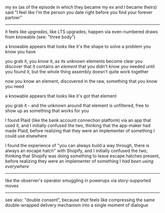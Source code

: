 my ex (as of the episode in which they became my ex and I became theirs) said "I feel like I'm the person you date right before you find your forever partner"

---

it feels like *upgrades*, like LTS upgrades, happen via even-numbered draws from knowable (see: "three body")

a knowable appears that looks like it's the shape to solve a problem you know you have

you grab it, you *know* it, as its unknown elements become clear you discover that it contains an *element* that you didn't know you needed until you found it, but the whole thing assembly doesn't quite work together

now you know an element, discovered in the raw, something that you know you need

a knowable appears that looks like it's got that element

you grab it - and the unknown around that element is unfiltered, free to show up as something that works for you

I found Plaid (like the bank account connection platform) via an app that used it, and I initially confused the two, thinking that the app-maker had made Plaid, before realizing that they were an implementer of something I could use elsewhere

I found the experience of "you can always build a way through, there is always an escape hatch" with Shopify, and I initially confused the two, thinking that Shopify was doing something to leave escape hatches present, before realizing they were an implementer of something I *had been using everywhere*

---

like the observer's operator smuggling in powerups via story-supported moves

---

see also: "double consent", because *that* feels like compressing the same double-wrapped delivery mechanism into a single moment of dialogue

